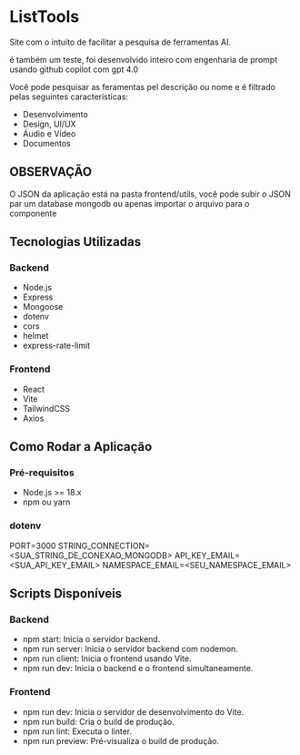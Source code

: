 # ListTools

Site com o intuito de facilitar a pesquisa de ferramentas AI.

é também um teste, foi desenvolvido inteiro com engenharia de prompt usando github copilot com gpt 4.0

Você pode pesquisar as feramentas pel descrição ou nome e é filtrado pelas seguintes características:

- Desenvolvimento
- Design, UI/UX
- Áudio e Vídeo
- Documentos

## OBSERVAÇÃO
O JSON da aplicação está na pasta frontend/utils, você pode subir o JSON par um database mongodb ou apenas importar o arquivo para o componente <Tables />

## Tecnologias Utilizadas

### Backend
- Node.js
- Express
- Mongoose
- dotenv
- cors
- helmet
- express-rate-limit

### Frontend
- React
- Vite
- TailwindCSS
- Axios

## Como Rodar a Aplicação

### Pré-requisitos
- Node.js >= 18.x
- npm ou yarn

### dotenv

PORT=3000
STRING_CONNECTION=<SUA_STRING_DE_CONEXAO_MONGODB>
API_KEY_EMAIL=<SUA_API_KEY_EMAIL>
NAMESPACE_EMAIL=<SEU_NAMESPACE_EMAIL>

## Scripts Disponíveis

### Backend
- npm start: Inicia o servidor backend.
- npm run server: Inicia o servidor backend com nodemon.
- npm run client: Inicia o frontend usando Vite.
- npm run dev: Inicia o backend e o frontend simultaneamente.

### Frontend
- npm run dev: Inicia o servidor de desenvolvimento do Vite.
- npm run build: Cria o build de produção.
- npm run lint: Executa o linter.
- npm run preview: Pré-visualiza o build de produção.
